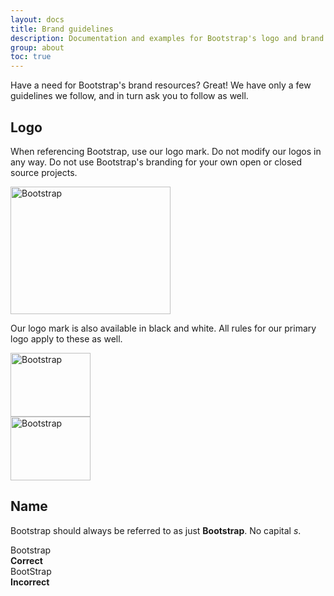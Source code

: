 ```yaml
---
layout: docs
title: Brand guidelines
description: Documentation and examples for Bootstrap's logo and brand usage guidelines.
group: about
toc: true
---
```


Have a need for Bootstrap's brand resources? Great! We have only a few guidelines we follow, and in turn ask you to
follow as well.

## Logo

When referencing Bootstrap, use our logo mark. Do not modify our logos in any way. Do not use Bootstrap's branding for
your own open or closed source projects.

<div class="bd-brand-item px-2 py-5 mb-3 border rounded-3">
  <img class="d-block img-fluid mx-auto" src="/docs/{{< param docs_version >}}/assets/brand/bootstrap-logo.svg" alt="Bootstrap" width="256" height="204">
</div>

Our logo mark is also available in black and white. All rules for our primary logo apply to these as well.

<div class="bd-brand-logos d-sm-flex text-center bg-light rounded-3 overflow-hidden w-100 mb-3">
  <div class="bd-brand-item w-100 px-2 py-5">
    <img src="/docs/{{< param docs_version >}}/assets/brand/bootstrap-logo-black.svg" alt="Bootstrap" width="128" height="102" loading="lazy">
  </div>
  <div class="bd-brand-item w-100 px-2 py-5 inverse">
    <img src="/docs/{{< param docs_version >}}/assets/brand/bootstrap-logo-white.svg" alt="Bootstrap" width="128" height="102" loading="lazy">
  </div>
</div>

## Name

Bootstrap should always be referred to as just **Bootstrap**. No capital _s_.

<div class="bd-brand-logos d-sm-flex text-center border rounded-3 overflow-hidden w-100 mb-3">
  <div class="bd-brand-item w-100 px-2 py-5">
    <div class="h3">Bootstrap</div>
    <strong class="text-success">Correct</strong>
  </div>
  <div class="bd-brand-item w-100 px-2 py-5">
    <div class="h3 text-body-secondary">BootStrap</div>
    <strong class="text-danger">Incorrect</strong>
  </div>
</div>

